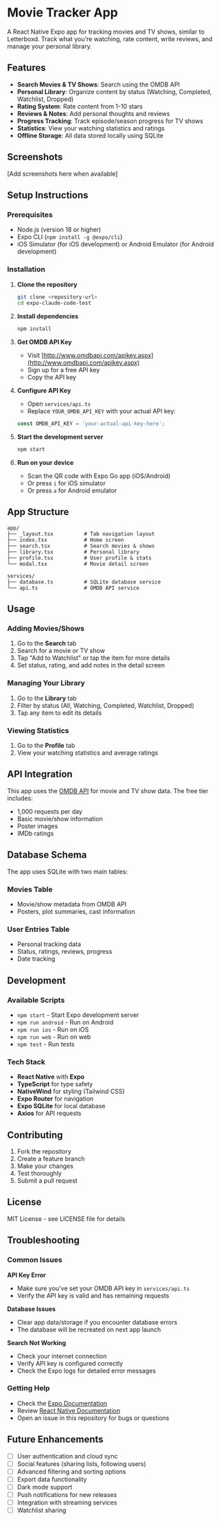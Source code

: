 # Movie Tracker App

A React Native Expo app for tracking movies and TV shows, similar to Letterboxd. Track what you're watching, rate content, write reviews, and manage your personal library.

## Features

- **Search Movies & TV Shows**: Search using the OMDB API
- **Personal Library**: Organize content by status (Watching, Completed, Watchlist, Dropped)
- **Rating System**: Rate content from 1-10 stars
- **Reviews & Notes**: Add personal thoughts and reviews
- **Progress Tracking**: Track episode/season progress for TV shows
- **Statistics**: View your watching statistics and ratings
- **Offline Storage**: All data stored locally using SQLite

## Screenshots

[Add screenshots here when available]

## Setup Instructions

### Prerequisites

- Node.js (version 18 or higher)
- Expo CLI (`npm install -g @expo/cli`)
- iOS Simulator (for iOS development) or Android Emulator (for Android development)

### Installation

1. **Clone the repository**
   ```bash
   git clone <repository-url>
   cd expo-claude-code-test
   ```

2. **Install dependencies**
   ```bash
   npm install
   ```

3. **Get OMDB API Key**
   - Visit [http://www.omdbapi.com/apikey.aspx](http://www.omdbapi.com/apikey.aspx)
   - Sign up for a free API key
   - Copy the API key

4. **Configure API Key**
   - Open `services/api.ts`
   - Replace `YOUR_OMDB_API_KEY` with your actual API key:
   ```typescript
   const OMDB_API_KEY = 'your-actual-api-key-here';
   ```

5. **Start the development server**
   ```bash
   npm start
   ```

6. **Run on your device**
   - Scan the QR code with Expo Go app (iOS/Android)
   - Or press `i` for iOS simulator
   - Or press `a` for Android emulator

## App Structure

```
app/
├── _layout.tsx          # Tab navigation layout
├── index.tsx            # Home screen
├── search.tsx           # Search movies & shows
├── library.tsx          # Personal library
├── profile.tsx          # User profile & stats
└── modal.tsx            # Movie detail screen

services/
├── database.ts          # SQLite database service
└── api.ts               # OMDB API service
```

## Usage

### Adding Movies/Shows
1. Go to the **Search** tab
2. Search for a movie or TV show
3. Tap "Add to Watchlist" or tap the item for more details
4. Set status, rating, and add notes in the detail screen

### Managing Your Library
1. Go to the **Library** tab
2. Filter by status (All, Watching, Completed, Watchlist, Dropped)
3. Tap any item to edit its details

### Viewing Statistics
1. Go to the **Profile** tab
2. View your watching statistics and average ratings

## API Integration

This app uses the [OMDB API](http://www.omdbapi.com/) for movie and TV show data. The free tier includes:
- 1,000 requests per day
- Basic movie/show information
- Poster images
- IMDb ratings

## Database Schema

The app uses SQLite with two main tables:

### Movies Table
- Movie/show metadata from OMDB API
- Posters, plot summaries, cast information

### User Entries Table
- Personal tracking data
- Status, ratings, reviews, progress
- Date tracking

## Development

### Available Scripts
- `npm start` - Start Expo development server
- `npm run android` - Run on Android
- `npm run ios` - Run on iOS
- `npm run web` - Run on web
- `npm test` - Run tests

### Tech Stack
- **React Native** with **Expo**
- **TypeScript** for type safety
- **NativeWind** for styling (Tailwind CSS)
- **Expo Router** for navigation
- **Expo SQLite** for local database
- **Axios** for API requests

## Contributing

1. Fork the repository
2. Create a feature branch
3. Make your changes
4. Test thoroughly
5. Submit a pull request

## License

MIT License - see LICENSE file for details

## Troubleshooting

### Common Issues

**API Key Error**
- Make sure you've set your OMDB API key in `services/api.ts`
- Verify the API key is valid and has remaining requests

**Database Issues**
- Clear app data/storage if you encounter database errors
- The database will be recreated on next app launch

**Search Not Working**
- Check your internet connection
- Verify API key is configured correctly
- Check the Expo logs for detailed error messages

### Getting Help

- Check the [Expo Documentation](https://docs.expo.dev/)
- Review [React Native Documentation](https://reactnative.dev/docs/getting-started)
- Open an issue in this repository for bugs or questions

## Future Enhancements

- [ ] User authentication and cloud sync
- [ ] Social features (sharing lists, following users)
- [ ] Advanced filtering and sorting options
- [ ] Export data functionality
- [ ] Dark mode support
- [ ] Push notifications for new releases
- [ ] Integration with streaming services
- [ ] Watchlist sharing